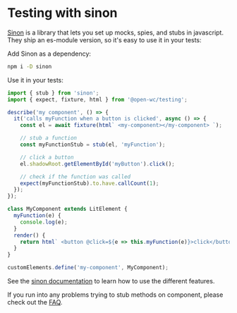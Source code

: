 # Testing with sinon

[Sinon](https://sinonjs.org/) is a library that lets you set up mocks, spies, and stubs in javascript. They ship an es-module version, so it's easy to use it in your tests:

Add Sinon as a dependency:

```bash
npm i -D sinon
```

Use it in your tests:

```javascript
import { stub } from 'sinon';
import { expect, fixture, html } from '@open-wc/testing';

describe('my component', () => {
  it('calls myFunction when a button is clicked', async () => {
    const el = await fixture(html` <my-component></my-component> `);

    // stub a function
    const myFunctionStub = stub(el, 'myFunction');

    // click a button
    el.shadowRoot.getElementById('myButton').click();

    // check if the function was called
    expect(myFunctionStub).to.have.callCount(1);
  });
});
```

```javascript
class MyComponent extends LitElement {
  myFunction(e) {
    console.log(e);
  }
  render() {
    return html` <button @click=${e => this.myFunction(e)}>click</button> `;
  }
}

customElements.define('my-component', MyComponent);
```

See the [sinon documentation](https://sinonjs.org/) to learn how to use the different features.

If you run into any problems trying to stub methods on component, please check out the [FAQ](/faq).

